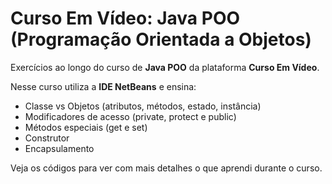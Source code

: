 # Curso Em Vídeo: Java POO (Programação Orientada a Objetos)

Exercícios ao longo do curso de **Java POO** da plataforma **Curso Em Vídeo**.

Nesse curso utiliza a **IDE NetBeans** e ensina:

* Classe vs Objetos (atributos, métodos, estado, instância)
* Modificadores de acesso (private, protect e public)
* Métodos especiais (get e set)
* Construtor
* Encapsulamento

Veja os códigos para ver com mais detalhes o que aprendi durante o curso.
